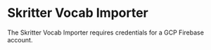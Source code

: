 # Skritter Vocab Importer

The Skritter Vocab Importer requires credentials for a GCP Firebase account.
